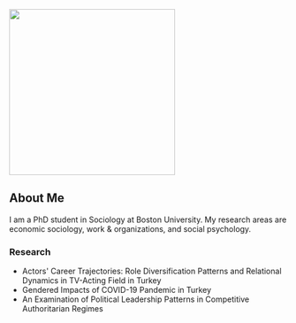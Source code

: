 <img src="https://user-images.githubusercontent.com/101941078/159130885-e126cf24-c9e7-4035-a07c-bd2ef118a248.jpg" width="300">

## About Me

I am a PhD student in Sociology at Boston University. My research areas are economic sociology, work & organizations, and social psychology.


### Research
- Actors' Career Trajectories: Role Diversification Patterns and Relational Dynamics in TV-Acting Field in Turkey
- Gendered Impacts of COVID-19 Pandemic in Turkey
- An Examination of Political Leadership Patterns in Competitive Authoritarian Regimes
